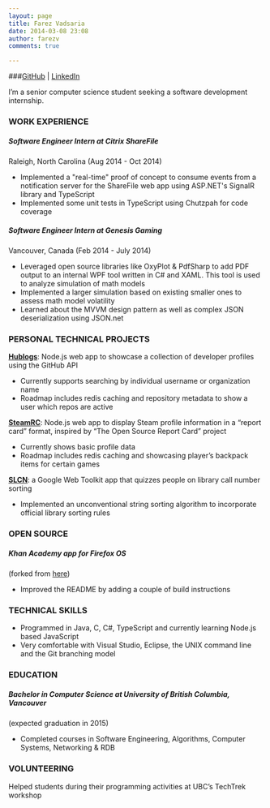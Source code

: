```yaml
---
layout: page
title: Farez Vadsaria
date: 2014-03-08 23:08
author: farezv
comments: true

---			
```

		
###[GitHub](http://github.com/farezv) | [LinkedIn](http://linkedin.com/in/farezv)
										      
I’m a senior computer science student seeking a software development internship.

### WORK EXPERIENCE

##### Software Engineer Intern at Citrix ShareFile 
Raleigh, North Carolina (Aug 2014 - Oct 2014)

* Implemented a "real-time" proof of concept to consume events from a notification server for the ShareFile web app using ASP.NET's SignalR library and TypeScript
* Implemented some unit tests in TypeScript using Chutzpah for code coverage

##### Software Engineer Intern at Genesis Gaming 
Vancouver, Canada (Feb 2014 - July 2014)

* Leveraged open source libraries like OxyPlot & PdfSharp to add PDF output to an internal WPF tool written in C# and XAML. This tool is used to analyze simulation of math models
* Implemented a larger simulation based on existing smaller ones to assess math model volatility
* Learned about the MVVM design pattern as well as complex JSON deserialization using JSON.net

### PERSONAL TECHNICAL PROJECTS

[**Hublogs**](http://hublogs.farezv.com): Node.js web app to showcase a collection of developer profiles using the GitHub API

* Currently supports searching by individual username or organization name
* Roadmap includes redis caching and repository metadata to show a user which repos are active

[**SteamRC**](http://steamrc.herokuapp.com): Node.js web app to display Steam profile information in a “report card” format, inspired by “The Open Source Report Card” project

* Currently shows basic profile data
* Roadmap includes redis caching and showcasing player’s backpack items for certain games

[**SLCN**](http://sortsomething.appspot.com): a Google Web Toolkit app that quizzes people on library call number sorting

* Implemented an unconventional string sorting algorithm to incorporate official library sorting rules

### OPEN SOURCE
##### Khan Academy app for Firefox OS 
(forked from [here](http://github.com/bbondy/khan-academy-fxos))

* Improved the README by adding a couple of build instructions

### TECHNICAL SKILLS
* Programmed in Java, C, C#, TypeScript and currently learning Node.js based JavaScript
* Very comfortable with Visual Studio, Eclipse, the UNIX command line and the Git branching model

### EDUCATION
##### Bachelor in Computer Science at University of British Columbia, Vancouver 
(expected graduation in 2015)

* Completed courses in Software Engineering, Algorithms, Computer Systems, Networking & RDB

### VOLUNTEERING
Helped students during their programming activities at UBC’s TechTrek workshop
